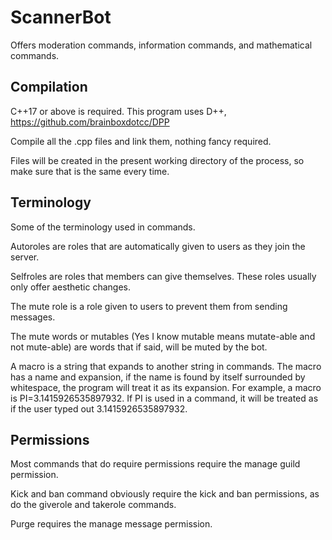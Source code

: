 # ScannerBot
Offers moderation commands, information commands, and mathematical commands.
## Compilation
C++17 or above is required. This program uses D++, https://github.com/brainboxdotcc/DPP

Compile all the .cpp files and link them, nothing fancy required.

Files will be created in the present working directory of the process, so make sure that is the same every time.
## Terminology
Some of the terminology used in commands.

Autoroles are roles that are automatically given to users as they join the server.

Selfroles are roles that members can give themselves.
These roles usually only offer aesthetic changes.

The mute role is a role given to users to prevent them from sending messages.

The mute words or mutables (Yes I know mutable means mutate-able and not mute-able) are words that if said, will be muted by the bot.

A macro is a string that expands to another string in commands.
The macro has a name and expansion, if the name is found by itself surrounded by whitespace, the program will treat it as its expansion.
For example, a macro is PI=3.1415926535897932.
If PI is used in a command, it will be treated as if the user typed out 3.1415926535897932.
## Permissions
Most commands that do require permissions require the manage guild permission.

Kick and ban command obviously require the kick and ban permissions, as do the giverole and takerole commands.

Purge requires the manage message permission.